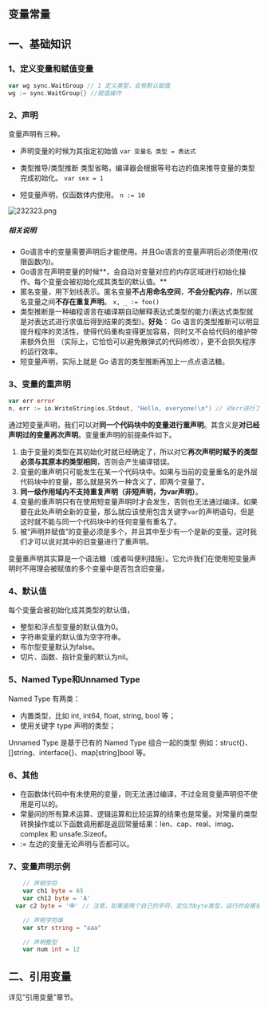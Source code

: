 ## 变量常量
## 一、基础知识
### 1、定义变量和赋值变量

```go
var wg sync.WaitGroup // 1 定义类型，会有默认赋值
wg := sync.WaitGroup{} //赋值操作
```

### 2、声明

变量声明有三种。

* 声明变量的时候为其指定初始值
  `var 变量名 类型 = 表达式`

* 类型推导/类型推断
  类型省略，编译器会根据等号右边的值来推导变量的类型完成初始化。
  `var sex = 1`

* 短变量声明，仅函数体内使用。
  `n := 10`

![232323.png](https://pic.imgdb.cn/item/631555fc16f2c2beb1ff89e6.png)

##### 相关说明

* Go语言中的变量需要声明后才能使用。并且Go语言的变量声明后必须使用(仅限函数内)。
* Go语言在声明变量的时候**，会自动对变量对应的内存区域进行初始化操作。每个变量会被初始化成其类型的默认值。**
* 匿名变量，用下划线表示。匿名变量**不占用命名空间**，**不会分配内存**，所以匿名变量之间**不存在重复声明**。
    `x, _ := foo()`
* 类型推断是一种编程语言在编译期自动解释表达式类型的能力(表达式类型就是对表达式进行求值后得到结果的类型)。**好处**： Go 语言的类型推断可以明显提升程序的灵活性，使得代码重构变得更加容易，同时又不会给代码的维护带来额外负担   （实际上，它恰恰可以避免散弹式的代码修改），更不会损失程序的运行效率。
* 短变量声明，实际上就是 Go 语言的类型推断再加上一点点语法糖。

### 3、变量的重声明

```go
var err error
n, err := io.WriteString(os.Stdout, "Hello, everyone!\n") // 对err进行了重声明
```

通过短变量声明，我们可以对**同一个代码块中的变量进行重声明**。其含义是**对已经声明过的变量再次声明**。变量重声明的前提条件如下。

1. 由于变量的类型在其初始化时就已经确定了，所以对它**再次声明时赋予的类型必须与其原本的类型相同**，否则会产生编译错误。
2. 变量的重声明只可能发生在某一个代码块中。如果与当前的变量重名的是外层代码块中的变量，那么就是另外一种含义了，即两个变量了。
3. **同一级作用域内不支持重复声明（非短声明，为var声明）**。
4. 变量的重声明只有在使用短变量声明时才会发生，否则也无法通过编译。如果要在此处声明全新的变量，那么就应该使用包含关键字`var`的声明语句，但是这时就不能与同一个代码块中的任何变量有重名了。
5. 被“声明并赋值”的变量必须是多个，并且其中至少有一个是新的变量。这时我们才可以说对其中的旧变量进行了重声明。

变量重声明其实算是一个语法糖（或者叫便利措施）。它允许我们在使用短变量声明时不用理会被赋值的多个变量中是否包含旧变量。

### 4、默认值

每个变量会被初始化成其类型的默认值，
* 整型和浮点型变量的默认值为0。 
* 字符串变量的默认值为空字符串。 
* 布尔型变量默认为false。 
* 切片、函数、指针变量的默认为nil。

### 5、Named Type和Unnamed Type

Named Type 有两类：

* 内置类型，比如 int, int64, float, string, bool 等；
* 使用关键字 type 声明的类型；

Unnamed Type 是基于已有的 Named Type 组合一起的类型
例如：struct{}、[]string、interface{}、map[string]bool 等。

### 6、其他

* 在函数体代码中有未使用的变量，则无法通过编译，不过全局变量声明但不使用是可以的。
* 常量间的所有算术运算、逻辑运算和比较运算的结果也是常量。对常量的类型转换操作或以下函数调用都是返回常量结果：len、cap、real、imag、complex 和 unsafe.Sizeof。
* := 左边的变量无论声明与否都可以。

### 7、变量声明示例

```go
	// 声明字符
	var ch1 byte = 65
	var ch12 byte = 'A'
  var c2 byte = '中' // 注意，如果是两个自己的字符，定位为byte类型，运行时会报错：溢出。 特别注意。

	// 声明字符串
	var str string = "aaa"

	// 声明整型
	var num int = 12
```



## 二、引用变量

详见“引用变量”章节。